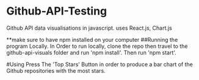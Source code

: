 # Github-API-Testing
Github API data visualisations in javascript. uses React.js, Chart.js


**make sure to have npm installed on your computer
##Running the program Locally.
In Order to run locally, clone the repo then travel to the github-api-visuals folder and run 'npm install'.
Then run 'npm start'.

#Using
Press The 'Top Stars' Button in order to produce a bar chart of the Github repositories with the most stars.
